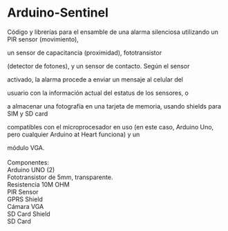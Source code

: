 # Arduino-Sentinel

Código y librerías para el ensamble de una alarma silenciosa utilizando un PIR sensor (movimiento), 

un sensor de capacitancia (proximidad), fototransistor 

(detector de fotones), y un sensor de contacto. Según el sensor 

activado, la alarma procede a enviar un mensaje al celular del 

usuario con la información actual del estatus de los sensores, o 

a almacenar una fotografía en una tarjeta de memoria, usando shields para SIM y SD card 

compatibles con el microprocesador en uso (en este caso, Arduino Uno, pero cualquier Arduino at Heart funciona) y un 

módulo VGA.
<br>
<br>
Componentes:<br>
Arduino UNO (2)<br>
Fototransistor de 5mm, transparente.<br>
Resistencia 10M OHM<br>
PIR Sensor<br>
GPRS Shield<br>
Cámara VGA<br>
SD Card Shield<br>
SD Card<br>
